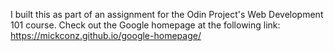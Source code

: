 I built this as part of an assignment for the Odin Project's Web Development 101 course.
Check out the Google homepage at the following link: https://mickconz.github.io/google-homepage/